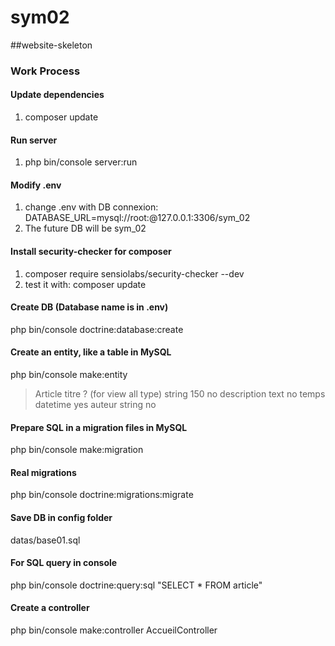 # sym02
##website-skeleton

### Work Process

#### Update dependencies
1) composer update

#### Run server
1) php bin/console server:run

#### Modify .env
1) change .env with DB connexion: 
DATABASE_URL=mysql://root:@127.0.0.1:3306/sym_02
2) The future DB will be sym_02

#### Install security-checker for composer
1) composer require sensiolabs/security-checker --dev
2) test it with: composer update

#### Create DB (Database name is in .env)
php bin/console doctrine:database:create

#### Create an entity, like a table in MySQL
php bin/console make:entity
> Article
> titre
> ? (for view all type)
> string
> 150
> no
> description
> text
> no
> temps
> datetime
> yes
> auteur
> string
> no
#### Prepare SQL in a migration files in MySQL
php bin/console make:migration

#### Real migrations
php bin/console doctrine:migrations:migrate

#### Save DB in config folder 
datas/base01.sql

#### For SQL query in console
php bin/console doctrine:query:sql "SELECT * FROM article"

#### Create a controller
php bin/console make:controller
AccueilController